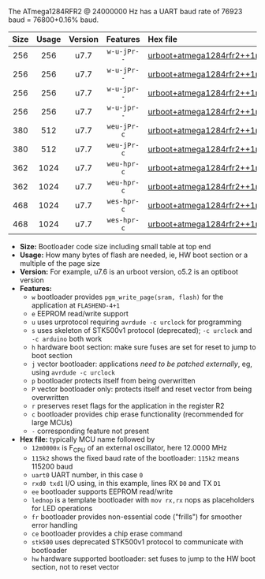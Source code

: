 The ATmega1284RFR2 @ 24000000 Hz has a UART baud rate of 76923 baud = 76800+0.16% baud.

|Size|Usage|Version|Features|Hex file|
|:-:|:-:|:-:|:-:|:--|
|256|256|u7.7|`w-u-jPr--`|[urboot+atmega1284rfr2++1m5000x++++4k8_uart0_rxe0_txe1_lednop.hex](https://raw.githubusercontent.com/stefanrueger/urboot.hex/main/mcus/atmega1284rfr2/external_oscillator/fcpu++1m5000_Hz/br++++4k8_bps/urboot+atmega1284rfr2++1m5000x++++4k8_uart0_rxe0_txe1_lednop.hex)|
|256|256|u7.7|`w-u-jPr--`|[urboot+atmega1284rfr2++1m5000x++++4k8_uart1_rxd2_txd3_lednop.hex](https://raw.githubusercontent.com/stefanrueger/urboot.hex/main/mcus/atmega1284rfr2/external_oscillator/fcpu++1m5000_Hz/br++++4k8_bps/urboot+atmega1284rfr2++1m5000x++++4k8_uart1_rxd2_txd3_lednop.hex)|
|256|256|u7.7|`w-u-jpr--`|[urboot+atmega1284rfr2++1m5000x++++4k8_uart0_rxe0_txe1_lednop_fr.hex](https://raw.githubusercontent.com/stefanrueger/urboot.hex/main/mcus/atmega1284rfr2/external_oscillator/fcpu++1m5000_Hz/br++++4k8_bps/urboot+atmega1284rfr2++1m5000x++++4k8_uart0_rxe0_txe1_lednop_fr.hex)|
|256|256|u7.7|`w-u-jpr--`|[urboot+atmega1284rfr2++1m5000x++++4k8_uart1_rxd2_txd3_lednop_fr.hex](https://raw.githubusercontent.com/stefanrueger/urboot.hex/main/mcus/atmega1284rfr2/external_oscillator/fcpu++1m5000_Hz/br++++4k8_bps/urboot+atmega1284rfr2++1m5000x++++4k8_uart1_rxd2_txd3_lednop_fr.hex)|
|380|512|u7.7|`weu-jPr-c`|[urboot+atmega1284rfr2++1m5000x++++4k8_uart0_rxe0_txe1_ee_lednop_fr_ce.hex](https://raw.githubusercontent.com/stefanrueger/urboot.hex/main/mcus/atmega1284rfr2/external_oscillator/fcpu++1m5000_Hz/br++++4k8_bps/urboot+atmega1284rfr2++1m5000x++++4k8_uart0_rxe0_txe1_ee_lednop_fr_ce.hex)|
|380|512|u7.7|`weu-jPr-c`|[urboot+atmega1284rfr2++1m5000x++++4k8_uart1_rxd2_txd3_ee_lednop_fr_ce.hex](https://raw.githubusercontent.com/stefanrueger/urboot.hex/main/mcus/atmega1284rfr2/external_oscillator/fcpu++1m5000_Hz/br++++4k8_bps/urboot+atmega1284rfr2++1m5000x++++4k8_uart1_rxd2_txd3_ee_lednop_fr_ce.hex)|
|362|1024|u7.7|`weu-hpr-c`|[urboot+atmega1284rfr2++1m5000x++++4k8_uart0_rxe0_txe1_ee_lednop_fr_ce_hw.hex](https://raw.githubusercontent.com/stefanrueger/urboot.hex/main/mcus/atmega1284rfr2/external_oscillator/fcpu++1m5000_Hz/br++++4k8_bps/urboot+atmega1284rfr2++1m5000x++++4k8_uart0_rxe0_txe1_ee_lednop_fr_ce_hw.hex)|
|362|1024|u7.7|`weu-hpr-c`|[urboot+atmega1284rfr2++1m5000x++++4k8_uart1_rxd2_txd3_ee_lednop_fr_ce_hw.hex](https://raw.githubusercontent.com/stefanrueger/urboot.hex/main/mcus/atmega1284rfr2/external_oscillator/fcpu++1m5000_Hz/br++++4k8_bps/urboot+atmega1284rfr2++1m5000x++++4k8_uart1_rxd2_txd3_ee_lednop_fr_ce_hw.hex)|
|468|1024|u7.7|`wes-hpr-c`|[urboot+atmega1284rfr2++1m5000x++++4k8_uart0_rxe0_txe1_ee_lednop_fr_ce_stk500_hw.hex](https://raw.githubusercontent.com/stefanrueger/urboot.hex/main/mcus/atmega1284rfr2/external_oscillator/fcpu++1m5000_Hz/br++++4k8_bps/urboot+atmega1284rfr2++1m5000x++++4k8_uart0_rxe0_txe1_ee_lednop_fr_ce_stk500_hw.hex)|
|468|1024|u7.7|`wes-hpr-c`|[urboot+atmega1284rfr2++1m5000x++++4k8_uart1_rxd2_txd3_ee_lednop_fr_ce_stk500_hw.hex](https://raw.githubusercontent.com/stefanrueger/urboot.hex/main/mcus/atmega1284rfr2/external_oscillator/fcpu++1m5000_Hz/br++++4k8_bps/urboot+atmega1284rfr2++1m5000x++++4k8_uart1_rxd2_txd3_ee_lednop_fr_ce_stk500_hw.hex)|

- **Size:** Bootloader code size including small table at top end
- **Usage:** How many bytes of flash are needed, ie, HW boot section or a multiple of the page size
- **Version:** For example, u7.6 is an urboot version, o5.2 is an optiboot version
- **Features:**
  + `w` bootloader provides `pgm_write_page(sram, flash)` for the application at `FLASHEND-4+1`
  + `e` EEPROM read/write support
  + `u` uses urprotocol requiring `avrdude -c urclock` for programming
  + `s` uses skeleton of STK500v1 protocol (deprecated); `-c urclock` and `-c arduino` both work
  + `h` hardware boot section: make sure fuses are set for reset to jump to boot section
  + `j` vector bootloader: applications *need to be patched externally*, eg, using `avrdude -c urclock`
  + `p` bootloader protects itself from being overwritten
  + `P` vector bootloader only: protects itself and reset vector from being overwritten
  + `r` preserves reset flags for the application in the register R2
  + `c` bootloader provides chip erase functionality (recommended for large MCUs)
  + `-` corresponding feature not present
- **Hex file:** typically MCU name followed by
  + `12m0000x` is F<sub>CPU</sub> of an external oscillator, here 12.0000 MHz
  + `115k2` shows the fixed baud rate of the bootloader: `115k2` means 115200 baud
  + `uart0` UART number, in this case `0`
  + `rxd0 txd1` I/O using, in this example, lines RX `D0` and TX `D1`
  + `ee` bootloader supports EEPROM read/write
  + `lednop` is a template bootloader with `mov rx,rx` nops as placeholders for LED operations
  + `fr` bootloader provides non-essential code ("frills") for smoother error handling
  + `ce` bootloader provides a chip erase command
  + `stk500` uses deprecated STK500v1 protocol to communicate with bootloader
  + `hw` hardware supported bootloader: set fuses to jump to the HW boot section, not to reset vector
